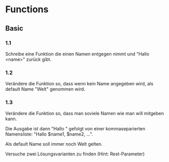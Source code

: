 # Functions
 
## Basic

### 1.1
Schreibe eine Funktion die einen Namen entgegen nimmt und "Hallo \<name\>" zurück gibt.

### 1.2
Verändere die Funktion so, dass wenn kein Name angegeben wird, als default Name "Welt" genommen wird.

### 1.3
Verändere die Funktion so, dass man soviele Namen wie man will mitgeben kann. 

Die Ausgabe ist dann "Hallo " gefolgt von einer kommaseparierten Namensliste: "Hallo $name1, $name2, ...".

Als default Name soll immer noch Welt gelten.

Versuche zwei Lösungsvarianten zu finden (Hint: Rest-Parameter)

